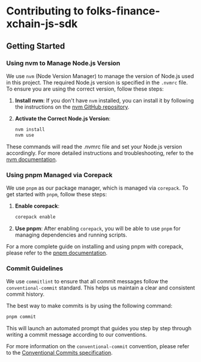 # Contributing to folks-finance-xchain-js-sdk

## Getting Started

### Using nvm to Manage Node.js Version

We use `nvm` (Node Version Manager) to manage the version of Node.js used in this project. The required Node.js version is specified in the `.nvmrc` file. To ensure you are using the correct version, follow these steps:

1. **Install nvm**: If you don't have `nvm` installed, you can install it by following the instructions on the [nvm GitHub repository](https://github.com/nvm-sh/nvm).

2. **Activate the Correct Node.js Version**:

   ```bash
   nvm install
   nvm use
   ```

These commands will read the .nvmrc file and set your Node.js version accordingly. For more detailed instructions and troubleshooting, refer to the [nvm documentation](https://github.com/nvm-sh/nvm).

### Using pnpm Managed via Corepack

We use `pnpm` as our package manager, which is managed via `corepack`. To get started with `pnpm`, follow these steps:

1. **Enable corepack**:

   ```bash
   corepack enable
   ```

2. **Use pnpm**: After enabling `corepack`, you will be able to use `pnpm` for managing dependencies and running scripts.

For a more complete guide on installing and using pnpm with corepack, please refer to the [pnpm documentation](https://pnpm.io/installation#using-corepack).

### Commit Guidelines

We use `commitlint` to ensure that all commit messages follow the `conventional-commit` standard. This helps us maintain a clear and consistent commit history.

The best way to make commits is by using the following command:

```bash
pnpm commit
```

This will launch an automated prompt that guides you step by step through writing a commit message according to our conventions.

For more information on the `conventional-commit` convention, please refer to the [Conventional Commits specification](https://www.conventionalcommits.org/en/v1.0.0/).
